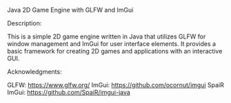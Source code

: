 Java 2D Game Engine with GLFW and ImGui

Description:

This is a simple 2D game engine written in Java that utilizes GLFW for window management and ImGui for user interface elements. It provides a basic framework for creating 2D games and applications with an interactive GUI.


Acknowledgments:

GLFW: https://www.glfw.org/
ImGui: https://github.com/ocornut/imgui
SpaiR ImGui: https://github.com/SpaiR/imgui-java
